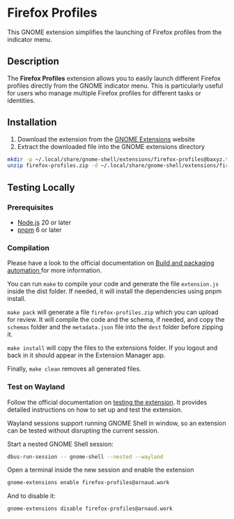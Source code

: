 # Firefox Profiles

This GNOME extension simplifies the launching of Firefox profiles from the indicator menu.

## Description

The **Firefox Profiles** extension allows you to easily launch different Firefox profiles directly from the GNOME indicator menu. This is particularly useful for users who manage multiple Firefox profiles for different tasks or identities.

## Installation

1. Download the extension from the [GNOME Extensions](https://extensions.gnome.org/) website
2. Extract the downloaded file into the GNOME extensions directory

```bash
mkdir -p ~/.local/share/gnome-shell/extensions/firefox-profiles@baxyz.tech
unzip firefox-profiles.zip -d ~/.local/share/gnome-shell/extensions/firefox-profiles@baxyz.tech
```

## Testing Locally

### Prerequisites

- [Node.js](https://nodejs.org/) 20 or later
- [pnpm](https://pnpm.io/) 6 or later

### Compilation

Please have a look to the official documentation on [Build and packaging automation ](https://gjs.guide/extensions/development/typescript.html#build-and-packaging-automation) for more information.

You can run `make` to compile your code and generate the file `extension.js` inside the dist folder. If needed, it will install the dependencies using pnpm install.

`make pack` will generate a file `firefox-profiles.zip` which you can upload for review. It will compile the code and the schema, if needed, and copy the `schemas` folder and the `metadata.json` file into the `dest` folder before zipping it.

`make install` will copy the files to the extensions folder. If you logout and back in it should appear in the Extension Manager app.

Finally, `make clean` removes all generated files.

### Test on Wayland

Follow the official documentation on [testing the extension](https://gjs.guide/extensions/development/creating.html#testing-the-extension). It provides detailed instructions on how to set up and test the extension.

Wayland sessions support running GNOME Shell in window, so an extension can be tested without disrupting the current session.

Start a nested GNOME Shell session:

```bash
dbus-run-session -- gnome-shell --nested --wayland
```

Open a terminal inside the new session and enable the extension    

```bash
gnome-extensions enable firefox-profiles@arnaud.work
```

And to disable it:
```bash
gnome-extensions disable firefox-profiles@arnaud.work
```
